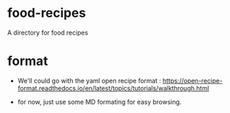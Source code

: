 # food-recipes
A directory for food recipes


# format
* We'll could go with the yaml open recipe format :
https://open-recipe-format.readthedocs.io/en/latest/topics/tutorials/walkthrough.html

* for now, just use some MD formating for easy browsing.

